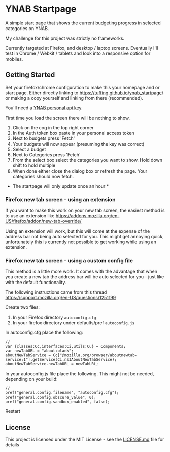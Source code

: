 # YNAB Startpage

A simple start page that shows the current budgeting progress in selected categories on YNAB. 

My challenge for this project was strictly no frameworks. 

Currently targeted at Firefox, and desktop / laptop screens. Eventually I'll test in Chrome / Webkit / tablets and look into a responsive option for mobiles. 

## Getting Started

Set your firefox/chrome configuration to make this your homepage and or start page. Either directly linking to https://tuffing.github.io/ynab_startpage/ or making a copy yourself and linking from there (recommended).

You'll need a [YNAB personal api key](https://api.youneedabudget.com/#personal-access-tokens)

First time you load the screen there will be nothing to show.

 1. Click on the cog in the top right corner
 2. In the Auth token box paste in your personal access token
 3. Next to budgets press 'Fetch'
 4. Your budgets will now appear (presuming the key was correct)
 5. Select a budget
 6. Next to Categories press 'Fetch'
 7. From the select box select the categories you want to show. Hold down shift to hold multiple
 8. When done either close the dialog box or refresh the page. Your categories should now fetch.

* The startpage will only update once an hour *

### Firefox new tab screen - using an extension

If you want to make this work on your new tab screen, the easiest method is to use an extension like https://addons.mozilla.org/en-US/firefox/addon/new-tab-override/

Using an extension will work, but this will come at the expense of the address bar not being auto selected for you. This might get annoying quick, unfortunately this is currently not possible to get working while using an extension.

### Firefox new tab screen - using a custom config file

This method is a little more work. It comes with the advantage that when you create a new tab the address bar will be auto selected for you - just like with the default functionality.

The following instructions came from this thread https://support.mozilla.org/en-US/questions/1251199

Create two files:

 1. In your Firefox directory `autoconfig.cfg`
 2. In your firefox directory under defaults/pref `autoconfig.js`


In autoconfig.cfg place the following:
```
//
var {classes:Cc,interfaces:Ci,utils:Cu} = Components;
var newTabURL = "about:blank";
aboutNewTabService = Cc["@mozilla.org/browser/aboutnewtab-service;1"].getService(Ci.nsIAboutNewTabService);
aboutNewTabService.newTabURL = newTabURL;
```

In your autoconfig.js file place the following. This might not be needed, depending on your build:
```
//
pref("general.config.filename", "autoconfig.cfg");
pref("general.config.obscure_value", 0);
pref("general.config.sandbox_enabled", false);
```

Restart 


## License

This project is licensed under the MIT License - see the [LICENSE.md](LICENSE.md) file for details

